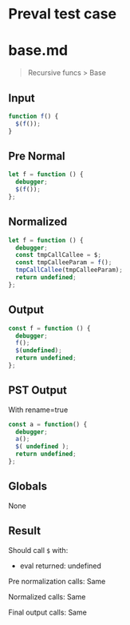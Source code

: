 # Preval test case

# base.md

> Recursive funcs > Base
>
>

## Input

`````js filename=intro
function f() {
  $(f());
}
`````

## Pre Normal


`````js filename=intro
let f = function () {
  debugger;
  $(f());
};
`````

## Normalized


`````js filename=intro
let f = function () {
  debugger;
  const tmpCallCallee = $;
  const tmpCalleeParam = f();
  tmpCallCallee(tmpCalleeParam);
  return undefined;
};
`````

## Output


`````js filename=intro
const f = function () {
  debugger;
  f();
  $(undefined);
  return undefined;
};
`````

## PST Output

With rename=true

`````js filename=intro
const a = function() {
  debugger;
  a();
  $( undefined );
  return undefined;
};
`````

## Globals

None

## Result

Should call `$` with:
 - eval returned: undefined

Pre normalization calls: Same

Normalized calls: Same

Final output calls: Same
